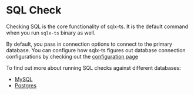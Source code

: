 # SQL Check

Checking SQL is the core functionality of sqlx-ts. It is the default command when you run 
`sqlx-ts` binary as well.

By default, you pass in connection options to connect to the primary database. You can configure how 
sqlx-ts figures out database connection configurations by checking out the [configuration page](../guides/2.configuration.md)

To find out more about running SQL checks against different databases:

- [MySQL](./1.1.sql-check-mysql.md)
- [Postgres](./1.2.sql-check-postgres.md)
